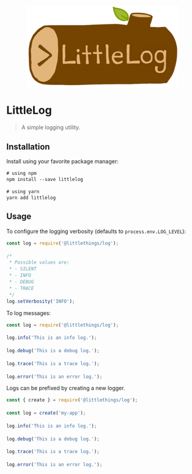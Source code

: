<p align="center">
  <img src="./assets/littlelog.png" width="400">
</p>

# LittleLog

> A simple logging utility.

## Installation

Install using your favorite package manager:

```shell
# using npm
npm install --save littlelog

# using yarn
yarn add littlelog
```

## Usage

To configure the logging verbosity (defaults to `process.env.LOG_LEVEL`):

```js
const log = require('@littlethings/log');

/*
 * Possible values are:
 * - SILENT
 * - INFO
 * - DEBUG
 * - TRACE
 */
log.setVerbosity('INFO');
```

To log messages:

```js
const log = require('@littlethings/log');

log.info('This is an info log.');

log.debug('This is a debug log.');

log.trace('This is a trace log.');

log.error('This is an error log.');
```

Logs can be prefixed by creating a new logger.

```js
const { create } = require('@littlethings/log');

const log = create('my-app');

log.info('This is an info log.');

log.debug('This is a debug log.');

log.trace('This is a trace log.');

log.error('This is an error log.');
```
